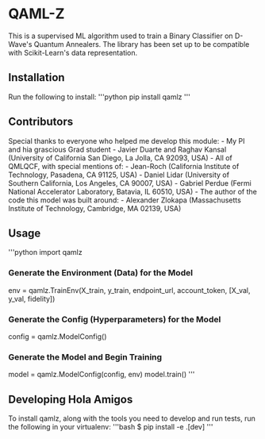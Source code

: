 # QAML-Z
This is a supervised ML algorithm used to train a Binary Classifier on D-Wave's Quantum Annealers. The library has been set up to be compatible with Scikit-Learn's data representation.

## Installation
Run the following to install:
'''python
pip install qamlz
'''

## Contributors
Special thanks to everyone who helped me develop this module:
    - My PI and hia grascious Grad student
        - Javier Duarte and Raghav Kansal (University of California San Diego, La Jolla, CA 92093, USA)
    - All of QMLQCF, with special mentions of:
        - Jean-Roch (California Institute of Technology, Pasadena, CA 91125, USA)
        - Daniel Lidar (University of Southern California, Los Angeles, CA 90007, USA)
        - Gabriel Perdue (Fermi National Accelerator Laboratory, Batavia, IL 60510, USA)
    - The author of the code this model was built around:
        - Alexander Zlokapa (Massachusetts Institute of Technology, Cambridge, MA 02139, USA)

## Usage
'''python
import qamlz

### Generate the Environment (Data) for the Model
env = qamlz.TrainEnv(X_train, y_train, endpoint_url, account_token, [X_val, y_val, fidelity])

### Generate the Config (Hyperparameters) for the Model
config = qamlz.ModelConfig()

### Generate the Model and Begin Training
model = qamlz.ModelConfig(config, env)
model.train()
'''

## Developing Hola Amigos
To install qamlz, along with the tools you need to develop and run tests, run the following in your virtualenv:
'''bash
$ pip install -e .[dev]
'''